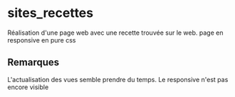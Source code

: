 # sites_recettes
Réalisation d'une page web avec une recette trouvée sur le web.
page en responsive en pure css
## Remarques
L'actualisation des vues semble prendre du temps. Le responsive n'est pas encore visible
